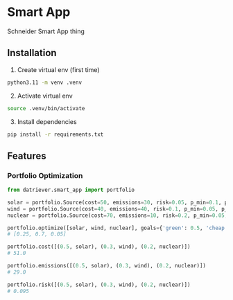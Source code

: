 # Smart App
Schneider Smart App thing

## Installation

1. Create virtual env (first time)
  
  ```bash
  python3.11 -m venv .venv
  ```

2. Activate virtual env

  ```bash
  source .venv/bin/activate
  ```

3. Install dependencies

  ```bash
  pip install -r requirements.txt
  ```

## Features

### Portfolio Optimization

```python
from datriever.smart_app import portfolio

solar = portfolio.Source(cost=50, emissions=30, risk=0.05, p_min=0.1, p_max=0.7)
wind = portfolio.Source(cost=40, emissions=40, risk=0.1, p_min=0.05, p_max=0.7)
nuclear = portfolio.Source(cost=70, emissions=10, risk=0.2, p_min=0.05, p_max=0.6)

portfolio.optimize([solar, wind, nuclear], goals={'green': 0.5, 'cheap': 1})
# [0.25, 0.7, 0.05]

portfolio.cost([(0.5, solar), (0.3, wind), (0.2, nuclear)])
# 51.0	

portfolio.emissions([(0.5, solar), (0.3, wind), (0.2, nuclear)])
# 29.0

portfolio.risk([(0.5, solar), (0.3, wind), (0.2, nuclear)])
# 0.095
```
